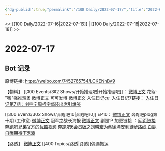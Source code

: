 ```yaml
---
{"dg-publish":true,"permalink":"/100 Daily/2022-07-17/","title":"2022-07-17","created":"2022-12-06T16:23:03.000+08:00","updated":"2023-04-11T14:46:33.000+08:00"}
---
```



<< [[100 Daily/2022-07-16\|2022-07-16]] | [[100 Daily/2022-07-18\|2022-07-18]] >>

# 2022-07-17

## Bot 记录

原博链接: https://weibo.com/7452765754/LCKENhBV9

【物料】
[[300 Events/302 Shows/开始推理吧\|开始推理吧]]：
[微博正文](https://m.weibo.cn/2162247381/4792198552619075) 花絮-"嘴"强推理团
[微博正文](https://m.weibo.cn/7736960489/4792239887485575) 可可发博
[微博正文](https://m.weibo.cn/1371117067/4792298808806963) 入住日记cut
入住日记7链接：
[入住日记第7期：刘宇宁周柯宇盛装出席引爆笑](https://weibo.cn/sinaurl?u=https%3A%2F%2Fv.qq.com%2Fx%2Fcover%2Fmzc00200h51jrl9%2Fv0043mzbnth.html)

[[300 Events/302 Shows/奔跑吧10\|奔跑吧10]] EP10：
[微博正文](https://m.weibo.cn/7478855230/4792189215051839) 奔跑吧plog第十期 (工作室)
[微博正文](https://m.weibo.cn/5242381821/4792189215311958) 冠军之战长海报
[微博正文](https://m.weibo.cn/5242381821/4792249595988524) 剧照1P
加更链接 ：
[网页链接](https://weibo.cn/sinaurl?u=https%3A%2F%2Fv.qq.com%2Fx%2Fcover%2Fmzc00200zjzptjj.html)
[奔跑吧兄弟官方的优酷视频](https://weibo.cn/sinaurl?u=https%3A%2F%2Fv.youku.com%2Fv_show%2Fid_XNTg2OTY1Mzc3Mg%3D%3D.html%3Fspm%3Da2h0c.8166622.PhoneSokuProgram_2.dselectbutton_1%26showid%3Ddebf09fea69e417bb028)
[奔跑吧6会员版之刘畊宏为蔡徐坤安利徒步路线 白鹿自曝期待下泥潭](https://weibo.cn/sinaurl?u=https%3A%2F%2Fwww.iqiyi.com%2Fv_1viws9cq39s.html)

【路透】
[微博正文](https://m.weibo.cn/2582599122/4792207641153369) [[400 Topics/路透\|路透]]偶遇搬运
